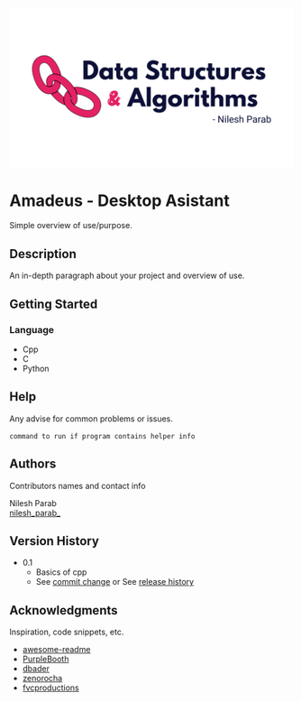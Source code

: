 ![Cover image](https://github.com/nileshparab42/Data-Structures-and-Algorithms/blob/master/assets/DSA%20Cover.png)

# Amadeus - Desktop Asistant

Simple overview of use/purpose.

## Description

An in-depth paragraph about your project and overview of use.

## Getting Started

### Language

* Cpp
* C
* Python

## Help

Any advise for common problems or issues.
```
command to run if program contains helper info
```

## Authors

Contributors names and contact info

Nilesh Parab  
[nilesh_parab_](https://www.instagram.com/nilesh_parab_/)

## Version History

* 0.1
    * Basics of cpp
    * See [commit change]() or See [release history]()

## Acknowledgments

Inspiration, code snippets, etc.
* [awesome-readme](https://github.com/matiassingers/awesome-readme)
* [PurpleBooth](https://gist.github.com/PurpleBooth/109311bb0361f32d87a2)
* [dbader](https://github.com/dbader/readme-template)
* [zenorocha](https://gist.github.com/zenorocha/4526327)
* [fvcproductions](https://gist.github.com/fvcproductions/1bfc2d4aecb01a834b46)